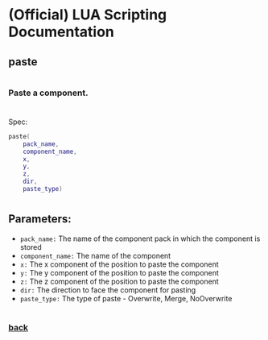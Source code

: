 
# (Official) LUA Scripting Documentation

## paste
#
### Paste a component.
#
Spec:
```lua
paste(
	pack_name,
	component_name,
	x,
	y,
	z,
	dir,
	paste_type)
```
#
## Parameters:
- `pack_name:` The name of the component pack in which the component is stored
- `component_name:` The name of the component
- `x:` The x component of the position to paste the component
- `y:` The y component of the position to paste the component
- `z:` The z component of the position to paste the component
- `dir:` The direction to face the component for pasting
- `paste_type:` The type of paste - Overwrite, Merge, NoOverwrite
#  

### [back](../blocks)
